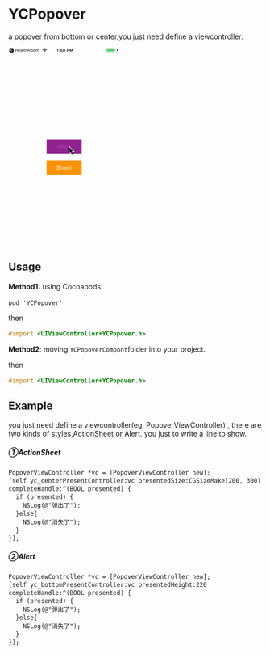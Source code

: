 # YCPopover
a popover from bottom or center,you just need define a viewcontroller.

![image](https://github.com/WellsYC/YCPopover/blob/master/YCpopoverDemo/Untitled.gif)


## Usage


**Method1:**  using Cocoapods:

``pod 'YCPopover'``

then

```objective-c
#import <UIViewController+YCPopover.h>
```

**Method2**: moving ``YCPopoverCompont``folder into your project.

then

```objective-c
#import <UIViewController+YCPopover.h>
```

## Example
you just need define a viewcontroller(eg. PopoverViewController) , there are two kinds of styles,ActionSheet or Alert.
you just to write a line to show.

##### ①ActionSheet
```
PopoverViewController *vc = [PopoverViewController new];
[self yc_centerPresentController:vc presentedSize:CGSizeMake(200, 300) completeHandle:^(BOOL presented) {
  if (presented) {
    NSLog(@"弹出了");
  }else{
    NSLog(@"消失了");
  }
}];
```
##### ②Alert
```
PopoverViewController *vc = [PopoverViewController new];
[self yc_bottomPresentController:vc presentedHeight:220 completeHandle:^(BOOL presented) {
  if (presented) {
    NSLog(@"弹出了");
  }else{
    NSLog(@"消失了");
  }
}];
```
